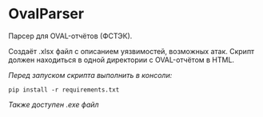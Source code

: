 # OvalParser
Парсер для OVAL-отчётов (ФСТЭК).

Создаёт .xlsx файл с описанием уязвимостей, возможных атак. Скрипт должен находиться в одной директории с OVAL-отчётом в HTML.

*Перед запуском скрипта выполнить в консоли:*
```
pip install -r requirements.txt
```
*Также доступен .exe файл*
